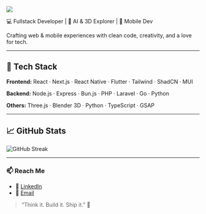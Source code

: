 <p align="tengah"> 
  <img src="https://capsule-render.vercel.app/api?text=Hi Everyone!🕹️&animation=fadeIn&type=waving&color=gradient&height=100"/> 
</p>


💻 Fullstack Developer | 🤖 AI & 3D Explorer | 📱 Mobile Dev

Crafting web & mobile experiences with clean code, creativity, and a love for tech.

---

## 🧰 Tech Stack

**Frontend:** React · Next.js · React Native · Flutter · Tailwind · ShadCN · MUI  

**Backend:** Node.js · Express · Bun.js · PHP · Laravel · Go  · Python  

**Others:** Three.js · Blender 3D · Python · TypeScript · GSAP 

---

## 📈 GitHub Stats
![GitHub Streak](https://github-readme-streak-stats.herokuapp.com/?user=septiandr&theme=radical)

---

### 📫 Reach Me

- 💼 [LinkedIn](https://www.linkedin.com/in/septiandr/)
- 📧 [Email](mailto:sdwirisanggalih@gmail.com)

> “Think it. Build it. Ship it.” 🚀
